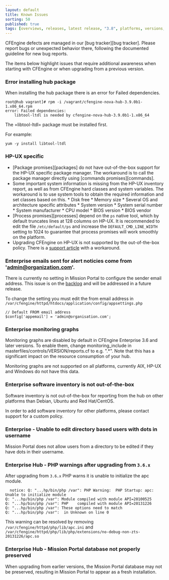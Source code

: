 ```yaml
---
layout: default
title: Known Issues
sorting: 50
published: true
tags: [overviews, releases, latest release, "3.8", platforms, versions, known issues]
---
```


CFEngine defects are managed in our [bug tracker][bug tracker]. Please report
bugs or unexpected behavior there, following the documented guideline for new
bug reports.

The items below highlight issues that require additional awareness when starting
with CFEngine or when upgrading from a previous version.

### Error installing hub package

When installing the hub package there is an error for Failed dependencies.

```console
root@hub vagrant]# rpm -i /vagrant/cfengine-nova-hub-3.9.0b1-1.x86_64.rpm
error: Failed dependencies:
    libtool-ltdl is needed by cfengine-nova-hub-3.9.0b1-1.x86_64
```

The =libtool-ltdl= package must be installed first.

For example:

```console
yum -y install libtool-ltdl
```

### HP-UX specific

* [Package promises][packages] do not have out-of-the-box support for the HP-UX
  specific package manager. The workaround is to call the package manager
  directly using [commands promises][commands].
* Some important system information is missing from the HP-UX inventory report,
  as well as from CFEngine hard classes and system variables. The workaround is
  to use system tools to obtain the required information and set classes based
  on this.
        * Disk free
        * Memory size
        * Several OS and architecture specific attributes
                * System version
                * System serial number
                * System manufacturer
                * CPU model
                * BIOS version
                * BIOS vendor
* [Process promises][processes] depend on the `ps` native tool, which by
  default truncates lines at 128 columns on HP-UX. It is recommended to edit
  the file `/etc/default/ps` and increase the `DEFAULT_CMD_LINE_WIDTH` setting
  to 1024 to guarantee that process promises will work smoothly on the
  platform.
* Upgrading CFEngine on HP-UX is not supported by the out-of-the-box policy.
  There is a [support article](https://cfengine.zendesk.com/hc/en-us/articles/205454908)
  with a workaround.

### Enterprise emails sent for alert noticies come from 'admin@organization.com'.
There is currently no setting in Mission Portal to configure the sender email
address. This issue is on the [backlog](https://dev.cfengine.com/issues/6726)
and will be addressed in a future release.

To change the setting you must edit the from email address in
`/var/cfengine/httpd/htdocs/application/config/appsettings.php`

```
// Default FROM email address
$config['appemail'] = 'admin@organisation.com';
```

### Enterprise monitoring graphs

Monitoring graphs are disabled by default in CFEngine Enterprise 3.6 and later
versions.  To enable them, change monitoring_include in
masterfiles/controls/VERSION/reports.cf to e.g. ".*".  Note that this has a
significant impact on the resource consumption of your hub.

Monitoring graphs are not supported on all platforms, currently AIX, HP-UX and
Windows do not have this data.

### Enterprise software inventory is not out-of-the-box

Software inventory is not out-of-the-box for reporting from the hub on other
platforms than Debian, Ubuntu and Red Hat/CentOS.

In order to add software inventory for other platforms,
please contact support for a custom policy.

### Enterprise - Unable to edit directory based users with dots in username

Mission Portal does not allow users from a directory to be edited if they have
dots in their username.

### Enterprise Hub - PHP warnings after upgrading from `3.6.x`

After upgrading from `3.6.x` PHP warns it is unable to
initialize the apc module.

```
  notice: Q: "...hp/bin/php /var": PHP Warning:  PHP Startup: apc: Unable to initialize module
Q: "...hp/bin/php /var": Module compiled with module API=20100525
Q: "...hp/bin/php /var": PHP    compiled with module API=20131226
Q: "...hp/bin/php /var": These options need to match
Q: "...hp/bin/php /var":  in Unknown on line 0
```

This warning can be resolved by removing
`/var/cfengine/httpd/php/lib/apc.ini` and
`/var/cfengine/httpd/php/lib/php/extensions/no-debug-non-zts-20131226/apc.so`

### Enterprise Hub - Mission Portal database not properly preserved

When upgrading from earlier versions, the Mission Portal database may not be preserved, resulting
in Mission Portal to appear as a fresh installation.
